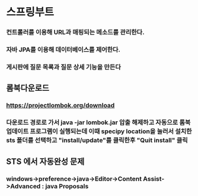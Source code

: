 # 스프링부트
### 컨트롤러를 이용해 URL과 매핑되는 메소드를 관리한다.
### 자바 JPA를 이용해 데이터베이스를 제어한다.
### 게시판에 질문 목록과 질문 상세 기능을 만든다
## 롬북다운로드 
### https://projectlombok.org/download
### 다운로드 경로로 가서 java -jar lombok.jar 압출 해제하고 자동으로 롬북 업데이트 프로그램이 실행되는데 이때 specipy location을 눌러서 설치한 sts 폴더를 선택하고 "install/update"를 클릭한후 "Quit install" 클릭

## STS 에서 자동완성 문제
### windows->preference->java->Editor->Content Assist->Advanced : java Proposals
